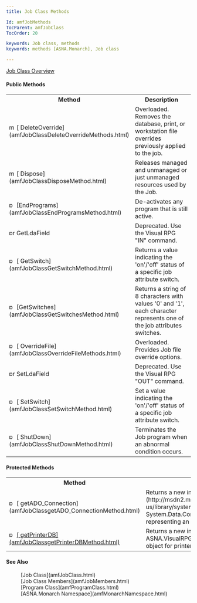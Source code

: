 ```yaml
---
title: Job Class Methods

Id: amfJobMethods
TocParent: amfJobClass
TocOrder: 20

keywords: Job class, methods
keywords: methods [ASNA.Monarch], Job class

---
```


[Job Class Overview](amfJobClass.html) 
<!-- start public properties table -->	

#### Public Methods
<table class="mytable" cellspacing="0" cellpadding="4" width="90%">
          <colgroup>
            <col width="30%" />
            <col width="70%" />
          </colgroup>
          <tr>
            <th>Method</th>
            <th>Description</th>
          </tr>
<!-- end copy BUT put in extra div and end of table -->
          <tr>
            <td><img id="Img3" style="WIDTH: 16px; HEIGHT: 16px" alt="method" src="../Images/Methods.bmp" border="0" x-maintain-ratio="TRUE" />
              [
            DeleteOverride](amfJobClassDeleteOverrideMethods.html)
            </td>
            <td>Overloaded. Removes
          the database, print, or workstation file overrides
          previously applied to the job.</td>
          </tr>
          <tr>
            <td><img id="Img21" style="WIDTH: 16px; HEIGHT: 16px" alt="method" src="../Images/Methods.bmp" border="0" x-maintain-ratio="TRUE" />
              [
            Dispose](amfJobClassDisposeMethod.html)
            </td>
            <td>Releases managed and
          unmanaged or just unmanaged resources used by the
          Job.</td>
          </tr>
          <tr>
            <td><img id="Img5" style="WIDTH: 16px; HEIGHT: 16px" alt="public property" src="../Images/Methods.bmp" border="0" x-maintain-ratio="TRUE" />
              [EndPrograms](amfJobClassEndProgramsMethod.html)
            </td>
            <td>De-activates any program that
          is still active.</td>
          </tr>
          <tr>
            <td><img style="WIDTH: 16px; HEIGHT: 16px" alt="protected method" src="../Images/Methods.bmp" width="15" border="0" x-maintain-ratio="TRUE" /> GetLdaField</td>
            <td>Deprecated. Use the Visual
          RPG "IN" command.</td>
          </tr>
          <tr>
            <td><img id="Img10" style="WIDTH: 16px; HEIGHT: 16px" alt="public property" src="../Images/Methods.bmp" border="0" x-maintain-ratio="TRUE" />
              [
            GetSwitch](amfJobClassGetSwitchMethod.html)
            </td>
            <td>Returns a value indicating
          the 'on'/'off' status of a specific job attribute
          switch.</td>
          </tr>
          <tr>
            <td><img id="Img11" style="WIDTH: 16px; HEIGHT: 16px" alt="public property" src="../Images/Methods.bmp" border="0" x-maintain-ratio="TRUE" />
              [GetSwitches](amfJobClassGetSwitchesMethod.html)
            </td>
            <td>Returns a string of 8
          characters with values '0' and '1', each character
          represents one of the job attributes switches.</td>
          </tr>
          <tr>
            <td><img id="Img12" style="WIDTH: 16px; HEIGHT: 16px" alt="public property" src="../Images/Methods.bmp" border="0" x-maintain-ratio="TRUE" />
              [
            OverrideFile](amfJobClassOverrideFileMethods.html)
            </td>
            <td>Overloaded. Provides Job file
          override options.</td>
          </tr>
          <tr>
            <td><img style="WIDTH: 16px; HEIGHT: 16px" alt="protected method" src="../Images/Methods.bmp" width="15" border="0" x-maintain-ratio="TRUE" /> SetLdaField</td>
            <td>Deprecated. Use the Visual
          RPG "OUT" command.</td>
          </tr>
          <tr>
            <td><img id="Img18" style="WIDTH: 16px; HEIGHT: 16px" alt="public property" src="../Images/Methods.bmp" border="0" x-maintain-ratio="TRUE" />
              [
            SetSwitch](amfJobClassSetSwitchMethod.html)
            </td>
            <td>Set a value indicating the
          'on'/'off' status of a specific job attribute
          switch.</td>
          </tr>
          <tr>
            <td><img id="Img19" style="WIDTH: 16px; HEIGHT: 16px" alt="public property" src="../Images/Methods.bmp" border="0" x-maintain-ratio="TRUE" />
              [
            ShutDown](amfJobClassShutDownMethod.html)
            </td>
            <td>Terminates the Job program
          when an abnormal condition occurs.</td>
          </tr>
</table>

<!-- start public properties table -->	

#### Protected Methods
<table class="mytable" cellspacing="0" cellpadding="4" width="90%">
          <colgroup>
            <col width="30%" />
            <col width="70%" />
          </colgroup>
          <tr>
            <th>Method</th>
            <th>Description</th>
          </tr>
<!-- end copy BUT put in extra div and end of table -->
          <tr>
            <td><img style="WIDTH: 16px; HEIGHT: 16px" alt="public property" src="../Images/promethod.bmp" border="0" x-maintain-ratio="TRUE" />
              [
            getADO_Connection](amfJobClassgetADO_ConnectionMethod.html)
            </td>
            <td>Returns a new instance of
          a 
          [getDatabase](http://msdn2.microsoft.com/en-us/library/system.data.common.dbconnection.aspx">
          System.Data.Common.DbConnection</a> object representing an
          ADO connection to a database.</td>
          </tr>
          <tr>
            <td><img style="WIDTH: 16px; HEIGHT: 16px" alt="public property" src="../Images/promethod.bmp" border="0" x-maintain-ratio="TRUE" />
              <a href="amfJobClassgetDatabaseMethod.html)
            </td>
            <td>Returns a new instance of
          ASNA.VisualRPG.Runtime.Database connection object for the
          job.</td>
          </tr>
          <tr>
            <td><img style="WIDTH: 16px; HEIGHT: 16px" alt="public property" src="../Images/promethod.bmp" border="0" x-maintain-ratio="TRUE" />
              [
            getPrinterDB](amfJobClassgetPrinterDBMethod.html)
            </td>
            <td>Returns a new instance of
          ASNA.VisualRPG.Runtime.Database connection object for
          printer used by the job.</td>
          </tr>
</table>

#### See Also
<dl>
        <dd>[Job Class](amfJobClass.html)
        </dd><dd>
        [Job Class
        Members](amfJobMembers.html)</dd>
       <dd>[Program Class](amfProgramClass.html)</dd>
        <dd>[ASNA.Monarch
        Namespace](amfMonarchNamespace.html)</dd>
</dl>   

